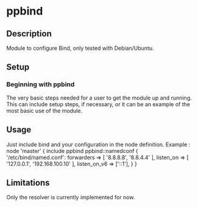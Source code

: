 # ppbind

## Description

Module to configure Bind, only tested with Debian/Ubuntu.

## Setup

### Beginning with ppbind

The very basic steps needed for a user to get the module up and running. This
can include setup steps, if necessary, or it can be an example of the most
basic use of the module.

## Usage

Just include bind and your configuration in the node definition.
Example :
	node 'master' {
	  include ppbind
	  ppbind::namedconf { '/etc/bind/named.conf':
	    forwarders        => [ '8.8.8.8', '8.8.4.4' ],
 	   listen_on    => [ '127.0.0.1', '192.168.100.10' ],
	    listen_on_v6 => ['::1'],
	  }
	}

## Limitations

Only the resolver is currently implemented for now.

